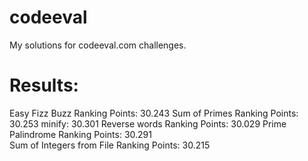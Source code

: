 codeeval
========

My solutions for codeeval.com challenges.


Results:
========

Easy
  Fizz Buzz
    Ranking Points: 30.243
  Sum of Primes
    Ranking Points: 30.253 minify: 30.301
  Reverse words
    Ranking Points: 30.029
  Prime Palindrome
    Ranking Points: 30.291	
  Sum of Integers from File
    Ranking Points: 30.215
